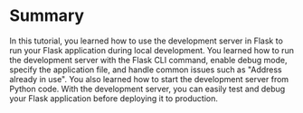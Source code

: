 # Summary

In this tutorial, you learned how to use the development server in Flask to run your Flask application during local development. You learned how to run the development server with the Flask CLI command, enable debug mode, specify the application file, and handle common issues such as "Address already in use". You also learned how to start the development server from Python code. With the development server, you can easily test and debug your Flask application before deploying it to production.
